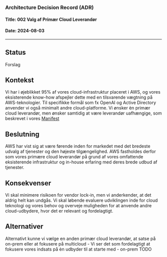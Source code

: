 ### Architecture Decision Record (ADR)

#### Title: 002 Valg af Primær Cloud Leverandør

#### Date: 2024-08-03

---

## Status

Forslag

## Kontekst

Vi har i øjeblikket 95% af vores cloud-infrastruktur placeret i AWS, og vores eksisterende know-how afspejler dette med en tilsvarende vægtning på AWS-teknologier. Til specifikke formål som fx OpenAI og Active Directory anvender vi også minimalt andre cloud-platforme.
Vi ønsker èn primær cloud leverandør, men ønsker samtidig at være leverandør uafhængige, som beskrevet i vores [Manifest](https://github.com/test-jppolitikenshus/internal-developer-platform/wiki/Manifest#cloud)

## Beslutning

AWS har vist sig at være førende inden for markedet med det bredeste udvalg af tjenester og den højeste tilgængelighed. 
AWS fastholdes derfor som vores primære cloud leverandør på grund af vores omfattende eksisterende infrastruktur og in-house erfaring med deres brede udbud af tjenester. 

## Konsekvenser

Vi skal minimere risikoen for vendor lock-in, men vi anderkender, at det aldrig helt kan undgås. Vi skal løbende evaluere udviklingen inde for cloud teknologi og vores behov og overveje muligheden for at anvende andre cloud-udbydere, hvor det er relevant og fordelagtigt.

## Alternativer

Alternativt kunne vi vælge en anden primær cloud leverandør, at satse på on-prem eller at fokusere på multicloud - Vi ser det som fordelagtigt at fokusere vores indsats på èn udbyder til at starte med - on-prem TODO





